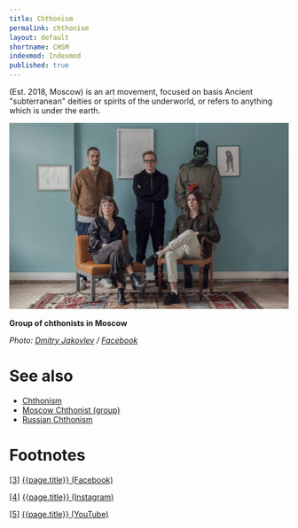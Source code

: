 ```yaml
---
title: Chthonism
permalink: chthonism
layout: default
shortname: CHSM
indexmod: Indexmod
published: true
---
```


(Est. 2018, Moscow) is an art movement, focused on basis Ancient "subterranean" deities or spirits of the underworld, or  refers to anything which is under the earth.

![](/images/Moscow-Chthonists-2.jpg)

**Group of chthonists in Moscow**

*Photo: [Dmitry Jakovlev](jakovlev-dmitry-visual-artist) / [Facebook](https://www.facebook.com/dmitry.yakovlev/about?lst=100008481991414%3A714859555%3A1525429921)*

# See also

+ [Chthonism](chthonism)
+ [Moscow Chthonist (group)](moscow-chthonist-group)
+ [Russian Chthonism](russian-chthonism)

# Footnotes

[[3]](#a3) <span id="f3"></span> [{{page.title}} (Facebook)](index)

[[4]](#a4) <span id="f4"></span> [{{page.title}} (Instagram)](index)

[[5]](#a5) <span id="f5"></span> [{{page.title}} (YouTube)](index)
